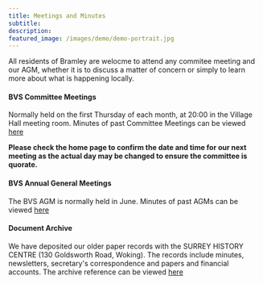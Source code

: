 ```yaml
---
title: Meetings and Minutes
subtitle:
description: 
featured_image: /images/demo/demo-portrait.jpg
---
```


All residents of Bramley are welocme to attend any commitee meeting and our AGM, whether it is to discuss a matter of concern or simply to learn more about what is happening locally.

#### BVS Committee Meetings

Normally held on the first Thursday of each month, at 20:00 in the Village Hall meeting room. Minutes of past Committee Meetings can be viewed [here](https://www.dropbox.com/sh/cpw9skqdncp4toa/AABDrZ5KJQWuJJrh5BRKAEdHa?dl=0)

**Please check the home page to confirm the date and time for our next meeting as the actual day may be changed to ensure the committee is quorate.** 

#### BVS Annual General Meetings

The BVS AGM is normally held in June.	Minutes of past AGMs can be viewed [here](https://www.dropbox.com/sh/ivqro92rstfehf9/AABczXmBNxSwMpcW6QzSdImva?dl=0)

#### Document Archive

We have deposited our older paper records with the SURREY HISTORY CENTRE (130 Goldsworth Road, Woking).  The records include minutes, newsletters, secretary's correspondence and papers and financial accounts.  The archive reference can be viewed [here](https://www.dropbox.com/s/oca4ghkjx4xykib/BVS%20Archive.pdf?dl=0)



